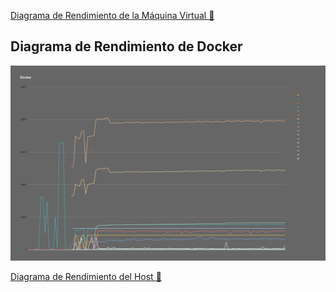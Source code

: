 [Diagrama de Rendimiento de la Máquina Virtual 📎](VM.md)

## Diagrama de Rendimiento de Docker

![alt text](docker.png)

[Diagrama de Rendimiento del Host 📎](Host.md)